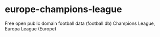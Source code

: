 europe-champions-league
=======================

Free open public domain football data (football.db) Champions League, Europa League (Europe) 
